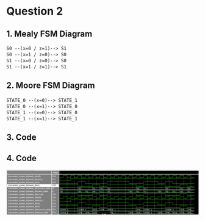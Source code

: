 # Question 2
## 1. Mealy FSM Diagram
```
S0 --(x=0 / z=1)--> S1
S0 --(x=1 / z=0)--> S0
S1 --(x=0 / z=0)--> S0
S1 --(x=1 / z=1)--> S1
```
## 2. Moore FSM Diagram
```
STATE_0 --(x=0)--> STATE_1
STATE_0 --(x=1)--> STATE_0
STATE_1 --(x=0)--> STATE_0
STATE_1 --(x=1)--> STATE_1
```
## 3. Code
## 4. Code
![alt text](image.png)